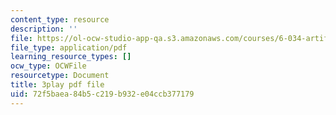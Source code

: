 ```yaml
---
content_type: resource
description: ''
file: https://ol-ocw-studio-app-qa.s3.amazonaws.com/courses/6-034-artificial-intelligence-fall-2010/72f5baea84b5c219b932e04ccb377179_PwhiWxHK8o.pdf
file_type: application/pdf
learning_resource_types: []
ocw_type: OCWFile
resourcetype: Document
title: 3play pdf file
uid: 72f5baea-84b5-c219-b932-e04ccb377179
---
```

